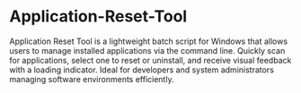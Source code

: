 # Application-Reset-Tool
Application Reset Tool is a lightweight batch script for Windows that allows users to manage installed applications via the command line. Quickly scan for applications, select one to reset or uninstall, and receive visual feedback with a loading indicator. Ideal for developers and system administrators managing software environments efficiently.
